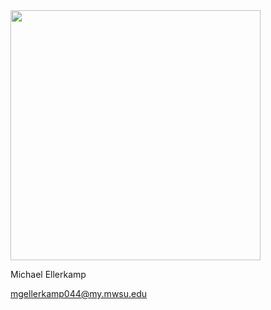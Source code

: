 <img src="http://imgur.com/mtCwnQ3" width="400">

Michael Ellerkamp<br>

mgellerkamp044@my.mwsu.edu
